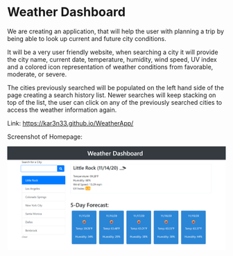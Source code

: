 # Weather Dashboard
We are creating an application, that will help the user with planning a trip by being able to look up current and future city conditions. 

It will be a very user friendly website, when searching a city it will provide the city name, current date, temperature, humidity, wind speed, UV index and a colored icon representation of weather conditions from favorable, moderate, or severe.

The cities previously searched will be populated on the left hand side of the page creating a search history list. Newer searches will keep stacking on top of the list, the user can click on any of the previously searched cities to access the weather information again.


Link: 
https://kar3n33.github.io/WeatherApp/

Screenshot of Homepage:

<img src = https://github.com/Kar3n33/WeatherApp/blob/main/Assets/Screenshot.png>
